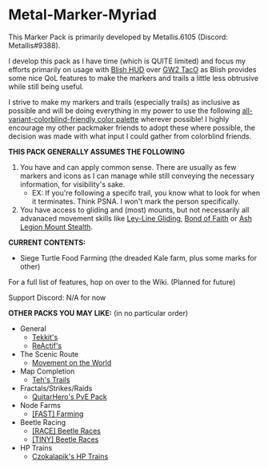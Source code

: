 # Metal-Marker-Myriad
This Marker Pack is primarily developed by Metallis.6105 (Discord: Metallis#9388).

I develop this pack as I have time (which is QUITE limited) and focus my efforts primarily on usage with [Blish HUD](https://blishhud.com/) over [GW2 TacO](http://www.gw2taco.com/) as Blish provides some nice QoL features to make the markers and trails a little less obtrusive while still being useful.

I strive to make my markers and trails (especially trails) as inclusive as possible and will be doing everything in my power to use the following [all-variant-colorblind-friendly color palette](https://davidmathlogic.com/colorblind/#%23000000-%23E69F00-%2356B4E9-%23009E73-%23F0E442-%230072B2-%23D55E00-%23CC79A7) wherever possible! I highly encourage my other packmaker friends to adopt these where possible, the decision was made with what input I could gather from colorblind friends.

**THIS PACK GENERALLY ASSUMES THE FOLLOWING**
1) You have and can apply common sense. There are usually as few markers and icons as I can manage while still conveying the necessary information, for visibility's sake.
    - EX: If you're following a specifc trail, you know what to look for when it terminates. Think PSNA. I won't mark the person specifically.
2) You have access to gliding and (most) mounts, but not necessarily all advanaced movement skills like [Ley-Line Gliding](https://wiki.guildwars2.com/wiki/Ley_Line_Gliding), [Bond of Faith](https://wiki.guildwars2.com/wiki/Bond_of_Faith_(mastery)) or [Ash Legion Mount Stealth](https://wiki.guildwars2.com/wiki/Ash_Legion_Mount_Stealth).

**CURRENT CONTENTS:**
- Siege Turtle Food Farming (the dreaded Kale farm, plus some marks for other)

For a full list of features, hop on over to the Wiki. (Planned for future)

Support Discord: N/A for now

**OTHER PACKS YOU MAY LIKE:** (in no particular order)
 - General
   - [Tekkit's](http://tekkitsworkshop.net/index.php/gw2-taco/download)
   - [ReActif's](https://www.heinze.fr/taco/?lang=en)
 - The Scenic Route
   - [Movement on the World](https://github.com/Sutcenes/MovementOnTheWorld_TacoSupport/wiki)
 - Map Completion
   - [Teh's Trails](https://github.com/xrandox/TehsTrails) 
 - Fractals/Strikes/Raids
   - [QuitarHero's PvE Pack](https://github.com/QuitarHero/Heros-Marker-Pack)
 - Node Farms
   - [\[FAST\] Farming](https://fast.farming-community.eu/farming/guides/fast-taco-marker)
 - Beetle Racing
   - [\[RACE\] Beetle Races](https://goo.gl/AQmm4F)
   - [\[TINY\] Beetle Races](https://tinyarmy.org/beetle/)
- HP Trains
   - [Czokalapik's HP Trains](https://bitbucket.org/czokalapik/czokalapiks-guides-for-gw2taco/src/master/)
